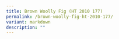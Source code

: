 ```yaml
---
title: Brown Woolly Fig (HT 2010 177)
permalink: /brown-woolly-fig-ht-2010-177/
variant: markdown
description: ""
---
```

